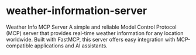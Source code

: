 # weather-information-server
Weather Info MCP Server A simple and reliable Model Control Protocol (MCP) server that provides real-time weather information for any location worldwide. Built with FastMCP, this server offers easy integration with MCP-compatible applications and AI assistants.
